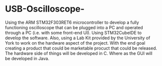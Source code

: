 # USB-Oscilloscope-
Using the ARM STM32F303RET6 microcontroller to develop a fully functioning oscilloscope that can be plugged into a PC and operated through a PC (i.e. with some front-end UI). Using STM32CubeIDE to develop the software. Also, using a Lab Kit provided by the University of York to work on the hardware aspect of the project. With the end goal creating a product that could be marketable procuct that could be released. The hardware side of things will be developed in C. Where as the GUI will be developed in Java.
